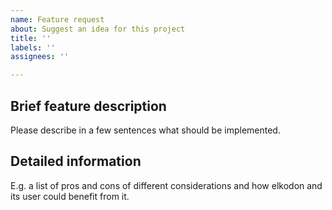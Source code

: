 ```yaml
---
name: Feature request
about: Suggest an idea for this project
title: ''
labels: ''
assignees: ''

---
```


## Brief feature description

Please describe in a few sentences what should be implemented.

## Detailed information

E.g. a list of pros and cons of different considerations and how elkodon and its user could benefit from it.
